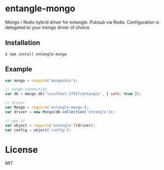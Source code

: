 
# entangle-mongo

  Mongo / Redis hybrid driver for entangle. Pubsub via Redis.
  Configuration is delegated to your mongo driver of choice.

## Installation

```
$ npm install entangle-mongo
```

## Example

```js
var mongo = require('mongoskin');

// mongo connection
var db = mongo.db('localhost:27017/entangle', { safe: true });

// driver
var Mongo = require('entangle-mongo');
var driver = new Mongo(db.collection('entangle'));

// use it
var object = require('entangle')(driver);
var config = object('config');
```

# License

  MIT